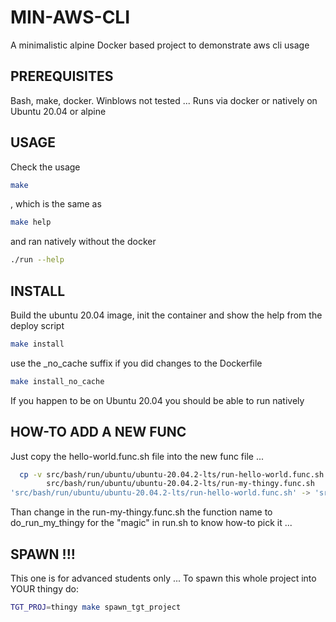 # MIN-AWS-CLI
A minimalistic alpine Docker based project to demonstrate aws cli usage

## PREREQUISITES
Bash, make, docker. Winblows not tested ... Runs via docker or natively on Ubuntu 20.04 or alpine

## USAGE
Check the usage
```bash
make
```
, which is the same as
```bash
make help
```
and ran natively without the docker
```bash
./run --help
```

## INSTALL
Build the ubuntu 20.04 image, init the container and show the help from the deploy script
```bash
make install
```
use the _no_cache suffix if you did changes to the Dockerfile
```bash
make install_no_cache
```
If you happen to be on Ubuntu 20.04 you should be able to run natively



## HOW-TO ADD A NEW FUNC
Just copy the hello-world.func.sh file into the new func file ...
```bash
  cp -v src/bash/run/ubuntu/ubuntu-20.04.2-lts/run-hello-world.func.sh \
		src/bash/run/ubuntu/ubuntu-20.04.2-lts/run-my-thingy.func.sh
'src/bash/run/ubuntu/ubuntu-20.04.2-lts/run-hello-world.func.sh' -> 'src/bash/run/ubuntu/ubuntu-20.04.2-lts/run-my-thingy.func.sh'
```
Than change in the run-my-thingy.func.sh the function name to do_run_my_thingy for the "magic" in run.sh to know how-to pick it ...



## SPAWN !!!
This one is for advanced students only ...
To spawn this whole project into YOUR thingy do:
```bash
TGT_PROJ=thingy make spawn_tgt_project
```
